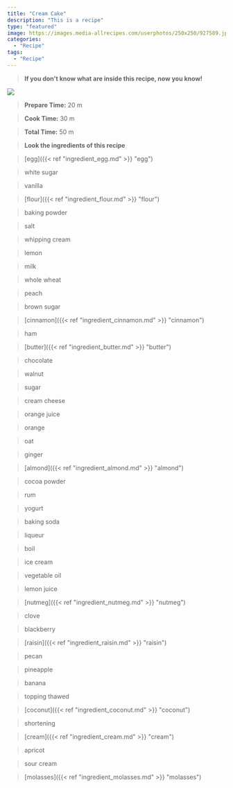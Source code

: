 ```yaml
---
title: "Cream Cake"
description: "This is a recipe"
type: "featured"
image: https://images.media-allrecipes.com/userphotos/250x250/927589.jpg
categories: 
  - "Recipe"
tags: 
  - "Recipe"
---
```



>**If you don't know what are inside this recipe, now you know!**

![](../images/Recipes-Banner.jpg)
> **Prepare Time:** 20 m


> **Cook Time:** 30 m


> **Total Time:** 50 m

> **Look the ingredients of this recipe**

> [egg]({{< ref "ingredient_egg.md" >}} "egg")

> white sugar

> vanilla

> [flour]({{< ref "ingredient_flour.md" >}} "flour")

> baking powder

> salt

> whipping cream

> lemon

> milk

> whole wheat

> peach

> brown sugar

> [cinnamon]({{< ref "ingredient_cinnamon.md" >}} "cinnamon")

> ham

> [butter]({{< ref "ingredient_butter.md" >}} "butter")

> chocolate

> walnut

> sugar

> cream cheese

> orange juice

> orange

> oat

> ginger

> [almond]({{< ref "ingredient_almond.md" >}} "almond")

> cocoa powder

> rum

> yogurt

> baking soda

> liqueur

> boil

> ice cream

> vegetable oil

> lemon juice

> [nutmeg]({{< ref "ingredient_nutmeg.md" >}} "nutmeg")

> clove

> blackberry

> [raisin]({{< ref "ingredient_raisin.md" >}} "raisin")

> pecan

> pineapple

> banana

> topping thawed

> [coconut]({{< ref "ingredient_coconut.md" >}} "coconut")

> shortening

> [cream]({{< ref "ingredient_cream.md" >}} "cream")

> apricot

> sour cream

> [molasses]({{< ref "ingredient_molasses.md" >}} "molasses")

